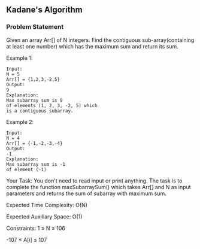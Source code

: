 ## Kadane's Algorithm 
### Problem Statement
Given an array Arr[] of N integers. Find the contiguous sub-array(containing at least one number) which has the maximum sum and return its sum.


Example 1:

    Input:
    N = 5
    Arr[] = {1,2,3,-2,5}
    Output:
    9
    Explanation:
    Max subarray sum is 9
    of elements (1, 2, 3, -2, 5) which 
    is a contiguous subarray.
    
Example 2:

    Input:
    N = 4
    Arr[] = {-1,-2,-3,-4}
    Output:
    -1
    Explanation:
    Max subarray sum is -1 
    of element (-1)

Your Task:
You don't need to read input or print anything. The task is to complete the function maxSubarraySum() which takes Arr[] and N as input parameters and returns the sum of subarray with maximum sum.


Expected Time Complexity: O(N)

Expected Auxiliary Space: O(1)


Constraints:
1 ≤ N ≤ 106

-107 ≤ A[i] ≤ 107
